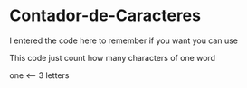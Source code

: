 # Contador-de-Caracteres
I entered the code here to remember if you want you can use

This code just count how many characters of one word

one <-- 3 letters

